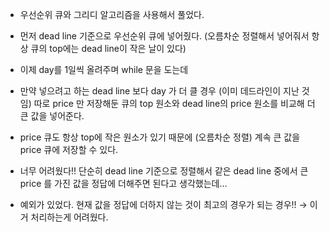 - 우선순위 큐와 그리디 알고리즘을 사용해서 풀었다.
- 먼저 dead line 기준으로 우선순위 큐에 넣어줬다. (오름차순 정렬해서 넣어줘서 항상 큐의 top에는 dead line이 작은 날이 있다)
- 이제 day를 1일씩 올려주며 while 문을 도는데
- 만약 넣으려고 하는 dead line 보다 day 가 더 클 경우 (이미 데드라인이 지난 것임) 따로 price 만 저장해둔 큐의 top 원소와 dead line의 price 원소를 비교해 더 큰 값을 넣어준다.
- price 큐도 항상 top에 작은 원소가 있기 때문에 (오름차순 정렬) 계속 큰 값을 price 큐에 저장할 수 있다.

- 너무 어려웠다!! 단순히 dead line 기준으로 정렬해서 같은 dead line 중에서 큰 price 를 가진 값을 정답에 더해주면 된다고 생각했는데…
- 예외가 있었다. 현재 값을 정답에 더하지 않는 것이 최고의 경우가 되는 경우!! → 이거 처리하는게 어려웠다.